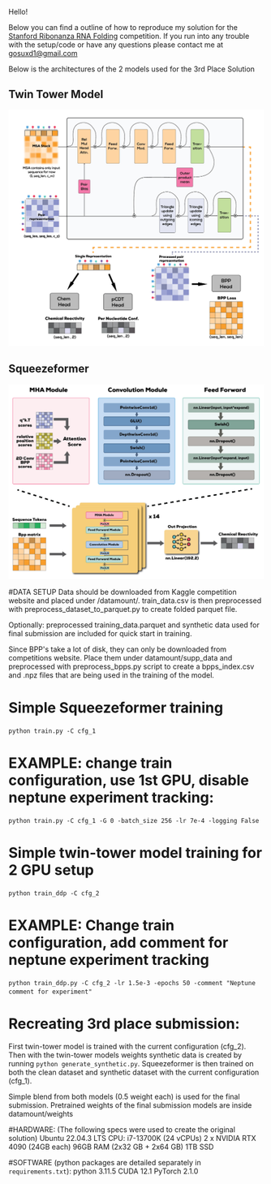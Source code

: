 Hello!

Below you can find a outline of how to reproduce my solution for the [Stanford Ribonanza RNA Folding](https://www.kaggle.com/competitions/stanford-ribonanza-rna-folding/overview) competition.
If you run into any trouble with the setup/code or have any questions please contact me at <gosuxd1@gmail.com>

Below is the architectures of the 2 models used for the 3rd Place Solution
## Twin Tower Model
![Twin Tower Model](twin_tower.jpg)
## Squeezeformer
![Squeezeformer Architecture](squeezeformer.jpg)

#DATA SETUP
Data should be downloaded from Kaggle competition website and placed under /datamount/.
train_data.csv is then preprocessed with preprocess_dataset_to_parquet.py to create folded parquet file.

Optionally: preprocessed training_data.parquet and synthetic data used for final submission are included for quick start in training.

Since BPP's take a lot of disk, they can only be downloaded from competitions website. Place them under datamount/supp_data and preprocessed with preprocess_bpps.py script to create a bpps_index.csv and .npz files that are being used in the training of the model.


# Simple Squeezeformer training
`python train.py -C cfg_1` 
 
# EXAMPLE: change train configuration, use 1st GPU, disable neptune experiment tracking:
`python train.py -C cfg_1 -G 0 -batch_size 256 -lr 7e-4 -logging False`

# Simple twin-tower model training for 2 GPU setup
`python train_ddp -C cfg_2`

# EXAMPLE: Change train configuration, add comment for neptune experiment tracking
`python train_ddp.py -C cfg_2 -lr 1.5e-3 -epochs 50 -comment "Neptune comment for experiment"`


# Recreating 3rd place submission:
First twin-tower model is trained with the current configuration (cfg_2). Then with the twin-tower models weights synthetic data is created by running `python generate_synthetic.py`. Squeezeformer is then trained on both the clean dataset and synthetic dataset with the current configuration (cfg_1).

Simple blend from both models (0.5 weight each) is used for the final submission.
Pretrained weights of the final submission models are inside datamount/weights


#HARDWARE: (The following specs were used to create the original solution)
Ubuntu 22.04.3 LTS
CPU: i7-13700K (24 vCPUs)
2 x NVIDIA RTX 4090 (24GB each)
96GB RAM (2x32 GB + 2x64 GB)
1TB SSD

#SOFTWARE (python packages are detailed separately in `requirements.txt`):
python                    3.11.5
CUDA                      12.1
PyTorch                   2.1.0
